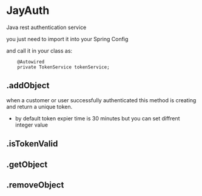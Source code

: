 # JayAuth
Java rest authentication service

you just need to import it into your Spring Config

and call it in your class as:

```
    @Autowired
    private TokenService tokenService;

```

## .addObject
when a customer or user successfully authenticated this method is creating and return a unique token.
* by default token expier time is 30 minutes but you can set diffrent integer value



## .isTokenValid




## .getObject




## .removeObject